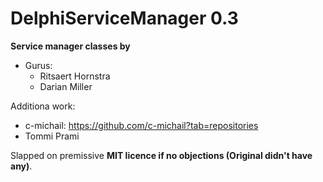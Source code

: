 ﻿# DelphiServiceManager 0.3

**Service manager classes by**
- Gurus:
  - Ritsaert Hornstra
  - Darian Miller 

Additiona work:
  - c-michail: https://github.com/c-michail?tab=repositories
  - Tommi Prami 

Slapped on premissive **MIT licence if no objections (Original didn't have any)**.

